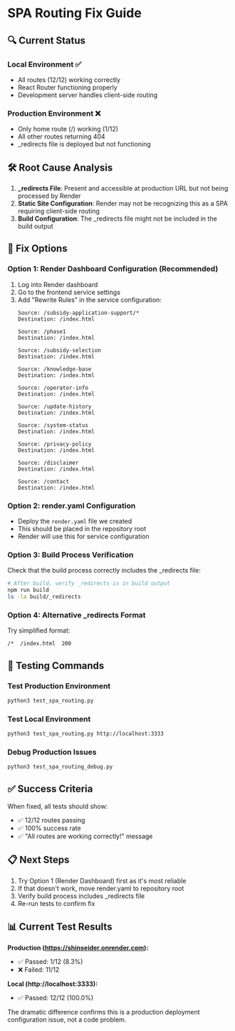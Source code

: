 # SPA Routing Fix Guide

## 🔍 Current Status

### Local Environment ✅
- All routes (12/12) working correctly
- React Router functioning properly  
- Development server handles client-side routing

### Production Environment ❌
- Only home route (/) working (1/12)
- All other routes returning 404
- _redirects file is deployed but not functioning

## 🛠 Root Cause Analysis

1. **_redirects File**: Present and accessible at production URL but not being processed by Render
2. **Static Site Configuration**: Render may not be recognizing this as a SPA requiring client-side routing
3. **Build Configuration**: The _redirects file might not be included in the build output

## 🚀 Fix Options

### Option 1: Render Dashboard Configuration (Recommended)
1. Log into Render dashboard
2. Go to the frontend service settings
3. Add "Rewrite Rules" in the service configuration:
   ```
   Source: /subsidy-application-support/*
   Destination: /index.html
   
   Source: /phase1
   Destination: /index.html
   
   Source: /subsidy-selection  
   Destination: /index.html
   
   Source: /knowledge-base
   Destination: /index.html
   
   Source: /operator-info
   Destination: /index.html
   
   Source: /update-history
   Destination: /index.html
   
   Source: /system-status
   Destination: /index.html
   
   Source: /privacy-policy
   Destination: /index.html
   
   Source: /disclaimer
   Destination: /index.html
   
   Source: /contact
   Destination: /index.html
   ```

### Option 2: render.yaml Configuration
- Deploy the `render.yaml` file we created
- This should be placed in the repository root
- Render will use this for service configuration

### Option 3: Build Process Verification
Check that the build process correctly includes the _redirects file:

```bash
# After build, verify _redirects is in build output
npm run build
ls -la build/_redirects
```

### Option 4: Alternative _redirects Format
Try simplified format:
```
/*  /index.html  200
```

## 🧪 Testing Commands

### Test Production Environment
```bash
python3 test_spa_routing.py
```

### Test Local Environment  
```bash
python3 test_spa_routing.py http://localhost:3333
```

### Debug Production Issues
```bash
python3 test_spa_routing_debug.py
```

## ✅ Success Criteria

When fixed, all tests should show:
- ✅ 12/12 routes passing
- ✅ 100% success rate
- ✅ "All routes are working correctly!" message

## 📋 Next Steps

1. Try Option 1 (Render Dashboard) first as it's most reliable
2. If that doesn't work, move render.yaml to repository root
3. Verify build process includes _redirects file
4. Re-run tests to confirm fix

## 📊 Current Test Results

**Production (https://shinseider.onrender.com):**
- ✅ Passed: 1/12 (8.3%)  
- ❌ Failed: 11/12

**Local (http://localhost:3333):**
- ✅ Passed: 12/12 (100.0%)

The dramatic difference confirms this is a production deployment configuration issue, not a code problem.
